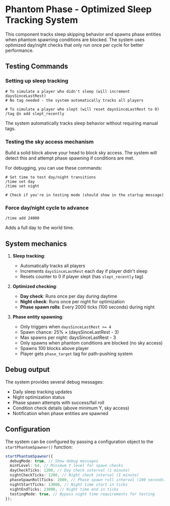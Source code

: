 # Phantom Phase - Optimized Sleep Tracking System

This component tracks sleep skipping behavior and spawns phase entities when phantom spawning conditions are blocked. The system uses optimized day/night checks that only run once per cycle for better performance.

## Testing Commands

### Setting up sleep tracking

```
# To simulate a player who didn't sleep (will increment daysSinceLastRest)
# No tag needed - the system automatically tracks all players

# To simulate a player who slept (will reset daysSinceLastRest to 0)
/tag @s add slept_recently
```

The system automatically tracks sleep behavior without requiring manual tags.

### Testing the sky access mechanism

Build a solid block above your head to block sky access. The system will detect this and attempt phase spawning if conditions are met.

For debugging, you can use these commands:

```
# Set time to test day/night transitions
/time set day
/time set night

# Check if you're in testing mode (should show in the startup message)
```

### Force day/night cycle to advance

```
/time add 24000
```

Adds a full day to the world time.

## System mechanics

1. **Sleep tracking**:
   - Automatically tracks all players
   - Increments `daysSinceLastRest` each day if player didn't sleep
   - Resets counter to 0 if player slept (has `slept_recently` tag)

2. **Optimized checking**:
   - **Day check**: Runs once per day during daytime
   - **Night check**: Runs once per night for optimization
   - **Phase spawn rolls**: Every 2000 ticks (100 seconds) during night

3. **Phase entity spawning**:
   - Only triggers when `daysSinceLastRest >= 4`
   - Spawn chance: 25% × (daysSinceLastRest - 3)
   - Max spawns per night: daysSinceLastRest - 3
   - Only spawns when phantom conditions are blocked (no sky access)
   - Spawns 100 blocks above player
   - Player gets `phase_target` tag for path-pushing system

## Debug output

The system provides several debug messages:

- Daily sleep tracking updates
- Night optimization status
- Phase spawn attempts with success/fail roll
- Condition check details (above minimum Y, sky access)
- Notification when phase entities are spawned

## Configuration

The system can be configured by passing a configuration object to the `startPhantomSpawner()` function:

```typescript
startPhantomSpawner({
  debugMode: true, // Show debug messages
  minYLevel: 64, // Minimum Y level for spawn checks
  dayCheckTicks: 1200, // Day check interval (1 minute)
  nightCheckTicks: 1200, // Night check interval (1 minute)
  phaseSpawnRollTicks: 2000, // Phase spawn roll interval (100 seconds)
  nightStartTicks: 13000, // Night time start in ticks
  nightEndTicks: 23000, // Night time end in ticks
  testingMode: true, // Bypass night time requirements for testing
});
```
